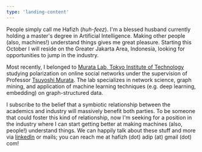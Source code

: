 ```yaml
---
type: 'landing-content'
---
```


People simply call me Hafizh (*huh-feez*). I'm a blessed husband currently holding a master's degree in Artificial Intelligence. Making other people (also, machines!) understand things gives me great pleasure. Starting this October I will reside on the Greater Jakarta Area, Indonesia, looking for opportunities to jump in the industry.

Most recently, I belonged to [Murata Lab, Tokyo Institute of Technology](http://www.net.c.titech.ac.jp/index.html) studying polarization on online social networks under the supervision of Professor [Tsuyoshi Murata](http://t2r2.star.titech.ac.jp/cgi-bin/researcherinfo.cgi?lv=en&q_researcher_content_number=CTT100381406). The lab specializes in network science, graph mining, and application of machine learning techniques (e.g. deep learning, embedding) on graph-structured data.

I subscribe to the belief that a symbiotic relationship between the academics and industry will massively benefit both parties. To be someone that could foster this kind of relationship, now I'm seeking for a position in the industry where I can start getting better at making machines (also, people!) understand things. We can happily talk about these stuff and more via [linkedIn](https://www.linkedin.com/in/hafizhadi/) or mails; you can reach me at hafizh (dot) adip (at) gmail (dot) com!